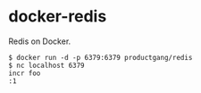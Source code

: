 docker-redis
============

Redis on Docker.

    $ docker run -d -p 6379:6379 productgang/redis
    $ nc localhost 6379
    incr foo
    :1

